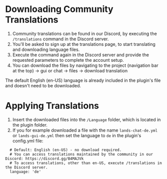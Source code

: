 # Downloading Community Translations
1. Community translations can be found in our Discord, by executing the `/translations` command in the Discord server.
2. You'll be asked to sign up at the translations page, to start translating and downloading language files.
3. Execute the command again in the Discord server and provide the requested parameters to complete the account setup.
4. You can download the files by navigating to the project (navigation bar at the top) -> gui or chat -> files -> download translation

The default English (en-US) language is already included in the plugin's file and doesn't need to be downloaded.

# Applying Translations
1. Insert the downloaded files into the `/Language` folder, which is located in the plugin folder.
2. If you for example downloaded a file with the name `lands-chat-de.yml` or `lands-gui-de.yml` then set the language to `de` in the plugin's config.yml file:
````
  # Default: English (en-US) - no download required.
  # You can access translations maintained by the community in our Discord: https://discord.gg/B4MAJVk
  # To access translations, other than en-US, execute /translations in the Discord server.
  language: 'de'
````